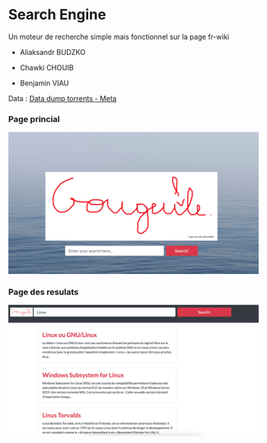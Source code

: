 # Search Engine

Un moteur de recherche simple mais fonctionnel sur la page fr-wiki

- Aliaksandr BUDZKO

- Chawki CHOUIB

- Benjamin VIAU

Data : [Data dump torrents - Meta](https://meta.wikimedia.org/wiki/Data_dump_torrents#French_Wikipedia)

### Page princial 
![Image of the homepage](https://github.com/chawki505/search_engine/blob/master/imgs/homepage.png?raw=true)

### Page des resulats
![Image of the resuats](https://github.com/chawki505/search_engine/blob/master/imgs/results.png?raw=true)
